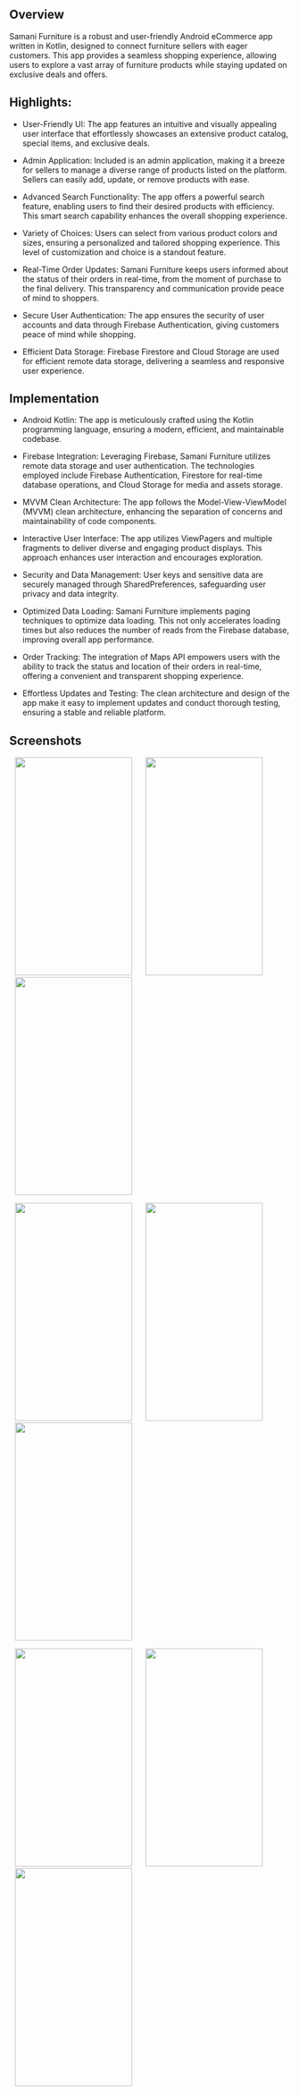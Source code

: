 
## Overview
Samani Furniture is a robust and user-friendly Android eCommerce app written in Kotlin, designed to connect furniture sellers
with eager customers. This app provides a seamless shopping experience, allowing users to explore a vast array
of furniture products while staying updated on exclusive deals and offers.

## Highlights:
- User-Friendly UI: The app features an intuitive and visually appealing user interface that effortlessly
  showcases an extensive product catalog, special items, and exclusive deals.

- Admin Application: Included is an admin application, making it a breeze for sellers to manage a diverse range
  of products listed on the platform. Sellers can easily add, update, or remove products with ease.

- Advanced Search Functionality: The app offers a powerful search feature, enabling users to find their desired products
   with efficiency. This smart search capability enhances the overall shopping experience.

- Variety of Choices: Users can select from various product colors and sizes, ensuring a personalized and tailored shopping experience.
  This level of customization and choice is a standout feature.

- Real-Time Order Updates: Samani Furniture keeps users informed about the status of their orders in real-time, from the moment of
  purchase to the final delivery. This transparency and communication provide peace of mind to shoppers.

- Secure User Authentication: The app ensures the security of user accounts and data through Firebase Authentication, giving
  customers peace of mind while shopping.

- Efficient Data Storage: Firebase Firestore and Cloud Storage are used for efficient remote data storage, delivering
  a seamless and responsive user experience.

## Implementation
- Android Kotlin: The app is meticulously crafted using the Kotlin programming language, ensuring a modern,
  efficient, and maintainable codebase.

- Firebase Integration: Leveraging Firebase, Samani Furniture utilizes remote data storage and user authentication. The
  technologies employed include Firebase Authentication, Firestore for real-time database operations, and Cloud Storage
  for media and assets storage.

- MVVM Clean Architecture: The app follows the Model-View-ViewModel (MVVM) clean architecture, enhancing the separation
  of concerns and maintainability of code components.

- Interactive User Interface: The app utilizes ViewPagers and multiple fragments to deliver diverse and engaging
  product displays. This approach enhances user interaction and encourages exploration.

- Security and Data Management: User keys and sensitive data are securely managed through SharedPreferences, safeguarding
  user privacy and data integrity.

- Optimized Data Loading: Samani Furniture implements paging techniques to optimize data loading. This not only
  accelerates loading times but also reduces the number of reads from the Firebase database, improving overall app performance.

- Order Tracking: The integration of Maps API empowers users with the ability to track the status and location of their orders
  in real-time, offering a convenient and transparent shopping experience.

- Effortless Updates and Testing: The clean architecture and design of the app make it easy to implement updates and
  conduct thorough testing, ensuring a stable and reliable platform.

## Screenshots
<p>
    <img  width="210" height="390"src = "https://github.com/EUGENE2333/Samani-Furniture-eCommerce-App/assets/124275936/e07271f6-fb1e-41a2-bb96-a42e2b625fd2" hspace= "10">
    <img  width="210" height= "390"src = "https://github.com/EUGENE2333/Samani-Furniture-eCommerce-App/assets/124275936/041d2aa6-9a4a-41c8-8f4e-2fc395d3ae37"hspace= "10">
     <img  width="210" height= "390"src = "https://github.com/EUGENE2333/Samani-Furniture-eCommerce-App/assets/124275936/e0ccb416-b192-400d-b4af-50b397c2849c" hspace= "10"> 
 </p>

<p>
       <img  width="210" height= "390"src = "https://github.com/EUGENE2333/Samani-Furniture-eCommerce-App/assets/124275936/6cec5168-f3e3-429d-84ce-8904634d7c73" hspace= "10"> 
  <img  width="210" height= "390"src = "https://github.com/EUGENE2333/Samani-Furniture-eCommerce-App/assets/124275936/fee94fb1-92ca-498f-b2e6-3973fce7da56" hspace= "10">
  <img  width="210" height= "390"src = "https://github.com/EUGENE2333/Samani-Furniture-eCommerce-App/assets/124275936/d1ddf7e0-4dab-418b-ad00-e111e6fc92cd" hspace= "10">  
  
</p>

<p>
  <img  width="210" height= "390"src = "https://github.com/EUGENE2333/Samani-Furniture-eCommerce-App/assets/124275936/e955b4b5-11cc-45c8-b1b4-bae578c2fb9a" hspace= "10">
  <img  width="210" height= "390"src = "https://github.com/EUGENE2333/Samani-Furniture-eCommerce-App/assets/124275936/7b7e0256-2c74-4878-8ef7-8bc6e11dcd47" hspace= "10">  
  <img  width="210" height= "390"src = "https://github.com/EUGENE2333/Samani-Furniture-eCommerce-App/assets/124275936/c0c77962-6795-4bb9-9d4c-b730aedfb67f" hspace= "10"> 
</p>

